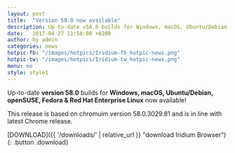 ```yaml
---
layout: post
title:  "Version 58.0 now available"
description: Up-to-date v58.0 builds for Windows, macOS, Ubuntu/Debian, openSUSE and Fedora as well as Red Hat Enterprise Linux now available!
date:   2017-04-27 11:58:00 +0200
author:	by admin
categories: news
hotpic-fb: "/images/hotpics/Iridium-fb_hotpic-news.png"
hotpic-tw: "/images/hotpics/Iridium-tw_hotpic-news.png"
menu: no
style: style1
---
```


Up-to-date **version 58.0** builds for **Windows, macOS, Ubuntu/Debian, openSUSE, Fedora & Red Hat Enterprise Linux** now available!     
<!--break-->
This release is based on chromuim version 58.0.3029.81 and is in line with latest Chrome release.     
          
[DOWNLOAD]({{ '/downloads/' | relative_url }} "download Iridium Browser"){: .button .download}     

